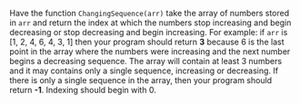 Have the function ```ChangingSequence(arr)``` take the array of numbers stored in ```arr``` and return the index at which the numbers stop increasing and begin decreasing or stop decreasing and begin increasing. For example: if ```arr``` is [1, 2, 4, 6, 4, 3, 1] then your program should return **3** because 6 is the last point in the array where the numbers were increasing and the next number begins a decreasing sequence. The array will contain at least 3 numbers and it may contains only a single sequence, increasing or decreasing. If there is only a single sequence in the array, then your program should return **-1**. Indexing should begin with 0.
